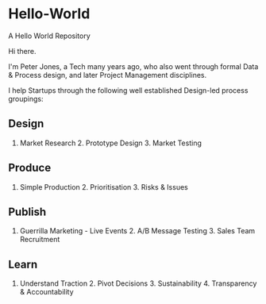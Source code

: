 # Hello-World
A Hello World Repository

Hi there.

I'm Peter Jones, a Tech many years ago, who also went through formal Data & Process design, and later Project Management disciplines.

I help Startups through the following well established Design-led process groupings:

Design
------
1. Market Research 2. Prototype Design 3. Market Testing

Produce
-------
1. Simple Production 2. Prioritisation 3. Risks & Issues

Publish
-------
1. Guerrilla Marketing - Live Events 2. A/B Message Testing 3. Sales Team Recruitment

Learn
-----
1. Understand Traction 2. Pivot Decisions 3. Sustainability 4. Transparency & Accountability
